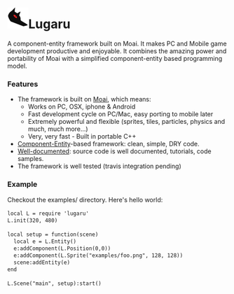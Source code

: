 # ![Lugaru Logo](/logo.png "Lugaru!")Lugaru

A component-entity framework built on Moai. It makes PC and Mobile game development productive and enjoyable. It combines the amazing power and portability of Moai with a simplified component-entity based programming model.

### Features

* The framework is built on [Moai](http://getmoai.com/ "GetMoai!"), which means:
  * Works on PC, OSX, iphone & Android
  * Fast development cycle on PC/Mac, easy porting to mobile later
  * Extremely powerful and flexible (sprites, tiles, particles, physics and much, much more...)
  * Very, very fast - Built in portable C++
* [Component-Entity](http://en.wikipedia.org/wiki/Entity_component_system)-based framework: clean, simple, DRY code.
* [Well-documented](https://jasonallen.github.com/lugaru): source code is well documented, tutorials, code samples.
* The framework is well tested (travis integration pending)

### Example

Checkout the examples/ directory. Here's hello world:

    local L = require 'lugaru'
    L.init(320, 480)
    
    local setup = function(scene)
      local e = L.Entity()
      e:addComponent(L.Position(0,0))
      e:addComponent(L.Sprite("examples/foo.png", 128, 128))
      scene:addEntity(e)
    end
    
    L.Scene("main", setup):start()
